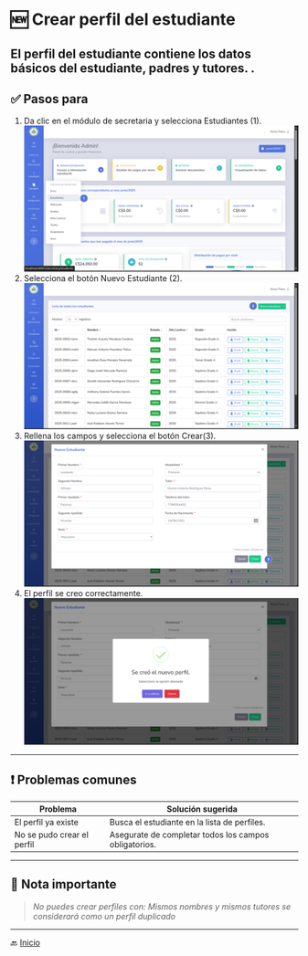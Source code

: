 # 🆕 Crear perfil del estudiante

El perfil del estudiante contiene los datos básicos del estudiante, padres y tutores.
.
---

## ✅ Pasos para

1. Da clic en el módulo de secretaria y selecciona Estudiantes (1).
   ![Ir a lista de estudiantes](../../assets/Crear%20Estudiante/Estudiante1.png)
2. Selecciona el botón Nuevo Estudiante (2).
   ![Ir a lista de estudiantes](../../assets/Crear%20Estudiante/Estudiante2.png)
3. Rellena los campos y selecciona el botón Crear(3).
   ![Ir a lista de estudiantes](../../assets/Crear%20Estudiante/Estudiante3.png)
4. El perfil se creo correctamente.
   ![Ir a lista de estudiantes](../../assets/Crear%20Estudiante/Estudiante4.png)
---

## ❗ Problemas comunes

| Problema                   | Solución sugerida                                     |
|----------------------------|-------------------------------------------------------|
| El perfil ya existe        | Busca el estudiante en la lista de perfiles.          |
| No se pudo crear el perfil | Asegurate de completar todos los campos obligatorios. |

---

## 📝 Nota importante

> *No puedes crear perfiles con: Mismos nombres y mismos tutores se considerará como un perfil duplicado*
---

🔙 [Inicio](../../Index.md)


